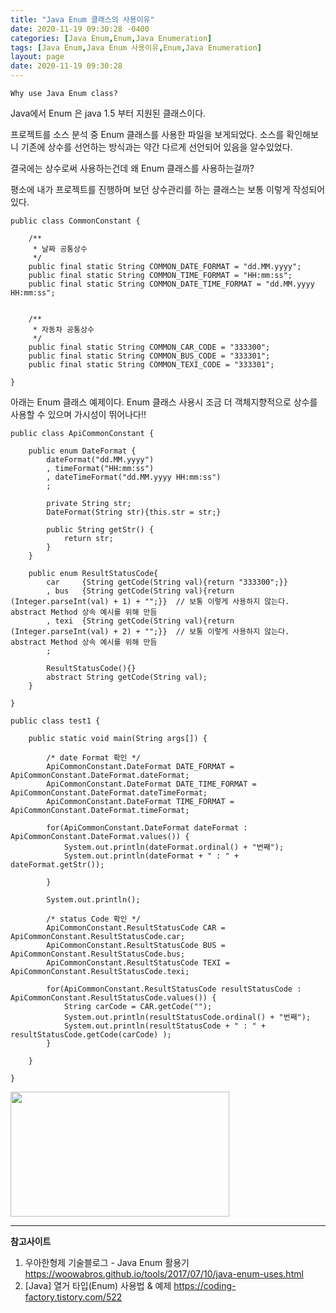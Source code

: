 ```yaml
---
title: "Java Enum 클래스의 사용이유"
date: 2020-11-19 09:30:28 -0400
categories: [Java Enum,Enum,Java Enumeration]
tags: [Java Enum,Java Enum 사용이유,Enum,Java Enumeration]
layout: page
date: 2020-11-19 09:30:28
---
```

  
```
Why use Java Enum class?
```

Java에서 Enum 은 java 1.5 부터 지원된 클래스이다.

프로젝트를 소스 분석 중 Enum 클래스를 사용한 파일을 보게되었다.
소스를 확인해보니 기존에 상수를 선언하는 방식과는 약간 다르게 선언되어 있음을 알수있었다.

결국에는 상수로써 사용하는건데 왜 Enum 클래스를 사용하는걸까?

평소에 내가 프로젝트를 진행하며 보던 상수관리를 하는 클래스는 보통 이렇게 작성되어있다.


```
public class CommonConstant {
	
	/**
	 * 날짜 공통상수
	 */
	public final static String COMMON_DATE_FORMAT = "dd.MM.yyyy";
	public final static String COMMON_TIME_FORMAT = "HH:mm:ss";
	public final static String COMMON_DATE_TIME_FORMAT = "dd.MM.yyyy HH:mm:ss";
	
	
	/**
	 * 자동차 공통상수
	 */
	public final static String COMMON_CAR_CODE = "333300";
	public final static String COMMON_BUS_CODE = "333301";
	public final static String COMMON_TEXI_CODE = "333301";
	
}
```

아래는 Enum 클래스 예제이다.
Enum 클래스 사용시 조금 더 객체지향적으로 상수를 사용할 수 있으며 가시성이 뛰어나다!!

```
public class ApiCommonConstant {
	
	public enum DateFormat {
		dateFormat("dd.MM.yyyy")
		, timeFormat("HH:mm:ss")  
		, dateTimeFormat("dd.MM.yyyy HH:mm:ss")
		;
		
		private String str;
		DateFormat(String str){this.str = str;}
		
		public String getStr() {
			return str;
		}
	}
	
	public enum ResultStatusCode{
		car 	{String getCode(String val){return "333300";}}
		, bus 	{String getCode(String val){return (Integer.parseInt(val) + 1) + "";}}	// 보통 이렇게 사용하지 않는다. abstract Method 상속 예시를 위해 만듬  
		, texi	{String getCode(String val){return (Integer.parseInt(val) + 2) + "";}}	// 보통 이렇게 사용하지 않는다. abstract Method 상속 예시를 위해 만듬
		;
		
		ResultStatusCode(){}
		abstract String getCode(String val);
	}
	
}

```

```
public class test1 {

	public static void main(String args[]) {
	
		/* date Format 확인 */
		ApiCommonConstant.DateFormat DATE_FORMAT = ApiCommonConstant.DateFormat.dateFormat;
		ApiCommonConstant.DateFormat DATE_TIME_FORMAT = ApiCommonConstant.DateFormat.dateTimeFormat;
		ApiCommonConstant.DateFormat TIME_FORMAT = ApiCommonConstant.DateFormat.timeFormat;
		
		for(ApiCommonConstant.DateFormat dateFormat : ApiCommonConstant.DateFormat.values()) {
			System.out.println(dateFormat.ordinal() + "번째");
			System.out.println(dateFormat + " : " + dateFormat.getStr());
			
		}
		
		System.out.println();
		
		/* status Code 확인 */
		ApiCommonConstant.ResultStatusCode CAR = ApiCommonConstant.ResultStatusCode.car;
		ApiCommonConstant.ResultStatusCode BUS = ApiCommonConstant.ResultStatusCode.bus;
		ApiCommonConstant.ResultStatusCode TEXI = ApiCommonConstant.ResultStatusCode.texi;
		
		for(ApiCommonConstant.ResultStatusCode resultStatusCode : ApiCommonConstant.ResultStatusCode.values()) {
			String carCode = CAR.getCode("");
			System.out.println(resultStatusCode.ordinal() + "번째");
			System.out.println(resultStatusCode + " : " + resultStatusCode.getCode(carCode) );
		}
		
	}
	
}
```


<img src="https://youngyoungsw2020.github.io/myImages/enum-capture.png" width="350" height="200">

--- 

__참고사이트__
1. 우아한형제 기술블로그 - Java Enum 활용기
	<https://woowabros.github.io/tools/2017/07/10/java-enum-uses.html>
2. [Java] 열거 타입(Enum) 사용법 & 예제
	<https://coding-factory.tistory.com/522>	
